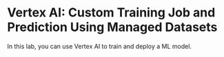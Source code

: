 # Vertex AI: Custom Training Job and Prediction Using Managed Datasets
In this lab, you can use Vertex AI to train and deploy a ML model.
